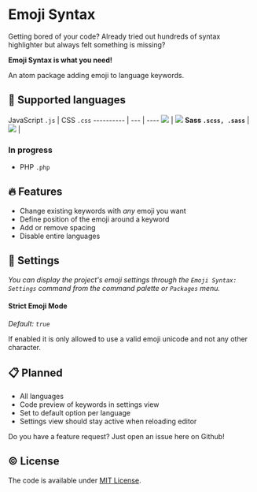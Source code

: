 # Emoji Syntax

Getting bored of your code? Already tried out hundreds of syntax highlighter but always felt something is missing?

**Emoji Syntax is what you need!**

An atom package adding emoji to language keywords.

## :microphone: Supported languages

JavaScript `.js` | CSS `.css`
---------- | --- | ----
<img src='https://cdn.rawgit.com/morkro/atom-emoji-syntax/master/resources/javascript-preview.png'> | <img src='https://cdn.rawgit.com/morkro/atom-emoji-syntax/master/resources/css-preview.png'>
**Sass `.scss, .sass`** |
<img src='https://cdn.rawgit.com/morkro/atom-emoji-syntax/master/resources/scss-preview.png'> |

### In progress
- PHP `.php`

## :fire: Features

- Change existing keywords with *any* emoji you want
- Define position of the emoji around a keyword
- Add or remove spacing
- Disable entire languages

## :wrench: Settings

_You can display the project's emoji settings through the `Emoji Syntax: Settings` command from the command palette or `Packages` menu._

#### Strict Emoji Mode
_Default: `true`_

If enabled it is only allowed to use a valid emoji unicode and not any other character.

## :clipboard: Planned

- All languages
- Code preview of keywords in settings view
- Set to default option per language
- Settings view should stay active when reloading editor

Do you have a feature request? Just open an issue here on Github!

## :copyright: License
The code is available under [MIT License](https://github.com/morkro/atom-emoji-syntax/blob/master/LICENSE.md).
